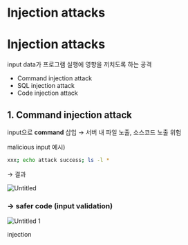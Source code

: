# Injection attacks

# Injection attacks

input data가 프로그램 실행에 영향을 끼치도록 하는 공격

- Command injection attack
- SQL injection attack
- Code injection attack

## 1. Command injection attack

input으로 **command** 삽입 → 서버 내 파일 노출, 소스코드 노출 위험   

malicious input 예시)

```bash
xxx; echo attack success; ls -l *
```

→ 결과   

![Untitled](https://user-images.githubusercontent.com/61778930/122948874-33b5e780-d3b6-11eb-84c8-31d74e2a7803.png)

### → safer code (input validation)

![Untitled 1](https://user-images.githubusercontent.com/61778930/122948934-3c0e2280-d3b6-11eb-8a5a-351787396ace.png)


injection

